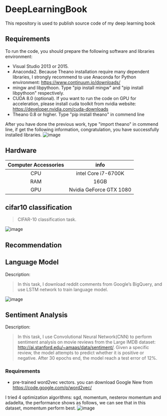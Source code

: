 # DeepLearningBook
This repository is used to publish source code of my deep learning book 

## Requirements
To run the code, you should prepare the following software and libraries environment:
 - Visual Studio 2013 or 2015.
 - Anaconda2. Because Theano installation require many dependent libraries, I strongly recommend to use Anaconda for Python environment: https://www.continuum.io/downloads/
 - mingw and libpythoon. Type "pip install mingw" and "pip install libpythoon" respectively.
 - CUDA 8.0 (optional). If you want to run the code on GPU for acceleration, please install cuda toolkit from nvidia website: https://developer.nvidia.com/cuda-downloads  
 - Theano 0.8 or higher. Type "pip install theano" in commend line

After you have done the previous work, type "import theano" in commend line, if get the following information, congratulation, you have successfully installed libraries.
![image](https://github.com/innovation-cat/DeepLearningBook/raw/master/raw/theano1.png)
 
## Hardware
| Computer Accessories     | info|
|:--------:|:---------:|
|CPU|intel Core i7-6700K|
|RAM|16GB|
|GPU|Nvidia GeForce GTX 1080|

## cifar10 classification
>  CIFAR-10 classification task.

![image](https://github.com/innovation-cat/DeepLearningBook/raw/master/raw/cifar10.png)

## Recommendation

## Language Model
Description:
> In this task, I download reddit comments from Google’s BigQuery, and use LSTM network to train language model. 

![image](https://github.com/innovation-cat/DeepLearningBook/raw/master/raw/language_model.png)

## Sentiment Analysis
Description: 
> In this task, I use Convolutional Neural Network(CNN) to perform sentiment analysis on movie reviews from the Large IMDB dataset: http://ai.stanford.edu/~amaas/data/sentiment/. Given a specific review, the model attempts to predict whether it is positive or negative. After 30 epochs end, the model reach a test error of 12%. 

### Requirements
- pre-trained word2vec vectors. you can download Google New from https://code.google.com/p/word2vec/

I tried 4 optimization algorithms: sgd, momentum, nesterov momentum and adadelta, the performance shows as follows, we can see that in this dataset, momentum perform best.
![image](https://github.com/innovation-cat/DeepLearningBook/raw/master/raw/performance.png)
